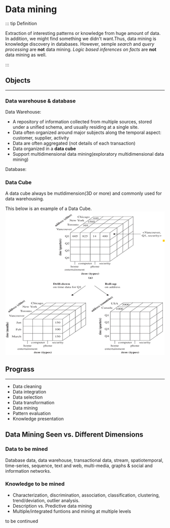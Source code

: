 # Data mining

::: tip Definition

Extraction of interesting patterns or knowledge from huge amount of data. In addition,
we might find something we didn't want.Thus, data mining is knowledge discovery
in databases. However, semple *search* and *query processing* are **not** data mining.
*Logic based inferences on facts* are **not** data mining as well.

:::

## Objects

---

### Data warehouse & database

Data Warehouse:

- A repository of information collected from multiple sources, stored under a unified schema, and usually residing at a single site.
- Data often organized around major subjects along the temporal aspect: customer, supplier, activity
- Data are often aggregated (not details of each transaction)  
- Data organized in a **data cube**
- Support multidimensional data mining(exploratory multidimensional data mining)

Database:

### Data Cube

A data cube always be mutldimension(3D or more) and commonly used for data warehousing.

This below is an example of a Data Cube.
![Data Cube](../../.vuepress/public/images/data_cube.png)

## Prograss

---
<!-- add content mirror on it -->
- Data cleaning
- Data integration
- Data selection
- Data transformation
- Data mining
- Pattern evaluation
- Knowledge presentation

## Data Mining Seen vs. Different Dimensions

### Data to be mined

Database data, data warehouse, transactional data, stream, spatiotemporal, time-series, sequence, text and web, multi-media, graphs & social and information networks.

### Knowledge to be mined

- Characterization, discrimination, association, classification, clustering, trend/deviation, outlier analysis.
- Description vs. Predictive data mining
- Multiple/integrated funtions and mining at multiple levels

to be continued
